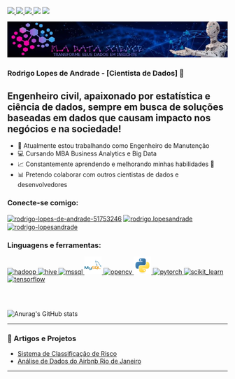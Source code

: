 
<p align="left">
    <a href="https://medium.com/rodrigo-lopesandrade" alt="Contributors">
        <img src="https://img.shields.io/badge/Medium-RLA Data Science-magenta" />
    </a>
<a href="https://linkedin.com/in/rodrigo-lopes-de-andrade-51753246" alt="Contributors">
        <img src="https://img.shields.io/badge/Linkedin-Rodrigo Lopes de Andrade-cyan" />
    </a>
<a href="https://github.com/Rodrigo-Lopes-de-Andrade" alt="Contributors">
        <img src="https://img.shields.io/badge/GitHub-Rodrigo Lopes de Andrade-purple" />
       </a>
   <img src="http://views.whatilearened.today/views/github/Rodrigo-Lopes-de-Andrade/views.svg"/> <a href="https://github.com/Rodrigo-Lopes-de-Andrade/"><img src="https://img.shields.io/github/followers/Rodrigo-Lopes-de-Andrade?color=%234CC61E&label=GitHub%20Followers%20%3A"/></a> 
    </a>
<p align="left">
  <img src="https://raw.githubusercontent.com/Rodrigo-Lopes-de-Andrade/Portifolio_Rodrigo_Andrade/main/LOGORLA.JPG" >



 
 


### Rodrigo Lopes de Andrade - [Cientista de Dados] 👋

## Engenheiro civil, apaixonado por estatística e ciência de dados, sempre em busca de soluções baseadas em dados que causam impacto nos negócios e na sociedade!

- 🔨 Atualmente estou trabalhando como Engenheiro de Manutenção
- 💻 Cursando MBA Business Analytics e Big Data
- 📈 Constantemente aprendendo e melhorando minhas habilidades 🤣
- 📊 Pretendo colaborar com outros cientistas de dados e desenvolvedores
</p>

### Conecte-se comigo:

<p align="left">
<a href="https://linkedin.com/in/rodrigo-lopes-de-andrade-51753246" target="blank"><img align="center" src="https://raw.githubusercontent.com/rahuldkjain/github-profile-readme-generator/master/src/images/icons/Social/linked-in-alt.svg" alt="rodrigo-lopes-de-andrade-51753246" height="30" width="40" /></a>
<a href="https://instagram.com/rodrigo.lopesandrade" target="blank"><img align="center" src="https://raw.githubusercontent.com/rahuldkjain/github-profile-readme-generator/master/src/images/icons/Social/instagram.svg" alt="rodrigo.lopesandrade" height="30" width="40" /></a>
<a href="https://medium.com/rodrigo-lopesandrade" target="blank"><img align="center" src="https://raw.githubusercontent.com/rahuldkjain/github-profile-readme-generator/master/src/images/icons/Social/medium.svg" alt="rodrigo-lopesandrade" height="30" width="40" /></a>
</p>

### Linguagens e ferramentas:

<p align="left"> <a href="https://hadoop.apache.org/" target="_blank"> <img src="https://www.vectorlogo.zone/logos/apache_hadoop/apache_hadoop-icon.svg" alt="hadoop" width="40" height="40"/> </a> <a href="https://hive.apache.org/" target="_blank"> <img src="https://www.vectorlogo.zone/logos/apache_hive/apache_hive-icon.svg" alt="hive" width="40" height="40"/> </a> <a href="https://www.microsoft.com/en-us/sql-server" target="_blank"> <img src="https://www.svgrepo.com/show/303229/microsoft-sql-server-logo.svg" alt="mssql" width="40" height="40"/> </a> <a href="https://www.mysql.com/" target="_blank"> <img src="https://raw.githubusercontent.com/devicons/devicon/master/icons/mysql/mysql-original-wordmark.svg" alt="mysql" width="40" height="40"/> </a> <a href="https://opencv.org/" target="_blank"> <img src="https://www.vectorlogo.zone/logos/opencv/opencv-icon.svg" alt="opencv" width="40" height="40"/> </a> <a href="https://www.python.org" target="_blank"> <img src="https://raw.githubusercontent.com/devicons/devicon/master/icons/python/python-original.svg" alt="python" width="40" height="40"/> </a> <a href="https://pytorch.org/" target="_blank"> <img src="https://www.vectorlogo.zone/logos/pytorch/pytorch-icon.svg" alt="pytorch" width="40" height="40"/> </a> <a href="https://scikit-learn.org/" target="_blank"> <img src="https://upload.wikimedia.org/wikipedia/commons/0/05/Scikit_learn_logo_small.svg" alt="scikit_learn" width="40" height="40"/> </a> <a href="https://www.tensorflow.org" target="_blank"> <img src="https://www.vectorlogo.zone/logos/tensorflow/tensorflow-icon.svg" alt="tensorflow" width="40" height="40"/> </a> </p>

<br />
<br />

![Anurag's GitHub stats](https://github-readme-stats.vercel.app/api?username=Rodrigo-Lopes-de-Andrade&theme=radical&show_icons=true)

---

### 📕 Artigos e Projetos 

<!-- BLOG-POST-LIST:START -->
* [Sistema de Classificação de Risco](https://github.com/Rodrigo-Lopes-de-Andrade/Artigos_e_Projetos/blob/main/Sistema_Classifica%C3%A7%C3%A3o_Risco.ipynb) 
* [Análise de Dados do Airbnb Rio de Janeiro](https://github.com/Rodrigo-Lopes-de-Andrade/Artigos_e_Projetos/blob/main/An%C3%A1lise_dos_Dados_do_Airbnb__Rio__de__Janeiro.ipynb)





<!-- BLOG-POST-LIST:END -->

---



[medium]: https://medium.com/rodrigo-lopesandrade
[linkedin]: https://www.linkedin.com/in/rodrigo-lopes-de-andrade-51753246/
[instagram]: https://www.instagram.com/rodrigo.lopesandrade
